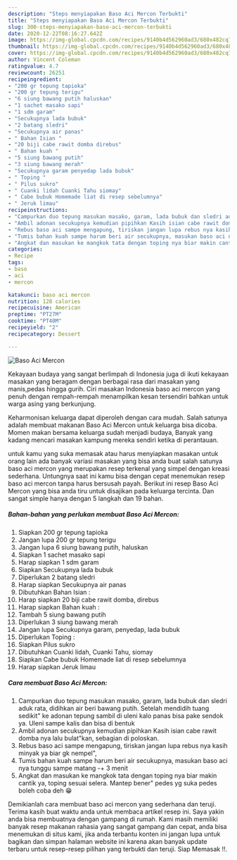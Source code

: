 ```yaml
---
description: "Steps menyiapakan Baso Aci Mercon Terbukti"
title: "Steps menyiapakan Baso Aci Mercon Terbukti"
slug: 300-steps-menyiapakan-baso-aci-mercon-terbukti
date: 2020-12-22T08:16:27.642Z
image: https://img-global.cpcdn.com/recipes/9140b4d562960ad3/680x482cq70/baso-aci-mercon-foto-resep-utama.jpg
thumbnail: https://img-global.cpcdn.com/recipes/9140b4d562960ad3/680x482cq70/baso-aci-mercon-foto-resep-utama.jpg
cover: https://img-global.cpcdn.com/recipes/9140b4d562960ad3/680x482cq70/baso-aci-mercon-foto-resep-utama.jpg
author: Vincent Coleman
ratingvalue: 4.7
reviewcount: 26251
recipeingredient:
- "200 gr tepung tapioka"
- "200 gr tepung terigu"
- "6 siung bawang putih haluskan"
- "1 sachet masako sapi"
- "1 sdm garam"
- "Secukupnya lada bubuk"
- "2 batang sledri"
- "Secukupnya air panas"
- " Bahan Isian "
- "20 biji cabe rawit domba direbus"
- " Bahan kuah "
- "5 siung bawang putih"
- "3 siung bawang merah"
- "Secukupnya garam penyedap lada bubuk"
- " Toping "
- " Pilus sukro"
- " Cuanki lidah Cuanki Tahu siomay"
- " Cabe bubuk Homemade liat di resep sebelumnya"
- " Jeruk limau"
recipeinstructions:
- "Campurkan duo tepung masukan masako, garam, lada bubuk dan sledri aduk rata, didihkan air beri bawang putih. Setelah mendidih tuang sedikit&#34; ke adonan tepung sambil di uleni kalo panas bisa pake sendok ya. Uleni sampe kalis dan bisa di bentuk"
- "Ambil adonan secukupnya kemudian pipihkan Kasih isian cabe rawit domba nya lalu bulat&#34;kan, sebagian di poloskan."
- "Rebus baso aci sampe mengapung, tiriskan jangan lupa rebus nya kasih minyak ya biar gk nempel&#34;,"
- "Tumis bahan kuah sampe harum beri air secukupnya, masukan baso aci nya tunggu sampe matang -+ 3 menit"
- "Angkat dan masukan ke mangkok tata dengan toping nya biar makin cantik ya, toping sesuai selera. Mantep bener&#34; pedes yg suka pedes boleh coba deh 😁"
categories:
- Recipe
tags:
- baso
- aci
- mercon

katakunci: baso aci mercon 
nutrition: 128 calories
recipecuisine: American
preptime: "PT27M"
cooktime: "PT40M"
recipeyield: "2"
recipecategory: Dessert

---
```



![Baso Aci Mercon](https://img-global.cpcdn.com/recipes/9140b4d562960ad3/680x482cq70/baso-aci-mercon-foto-resep-utama.jpg)

Kekayaan budaya yang sangat berlimpah di Indonesia juga di ikuti kekayaan masakan yang beragam dengan berbagai rasa dari masakan yang manis,pedas hingga gurih. Ciri masakan Indonesia baso aci mercon yang penuh dengan rempah-rempah menampilkan kesan tersendiri bahkan untuk warga asing yang berkunjung.


Keharmonisan keluarga dapat diperoleh dengan cara mudah. Salah satunya adalah membuat makanan Baso Aci Mercon untuk keluarga bisa dicoba. Momen makan bersama keluarga sudah menjadi budaya, Banyak yang kadang mencari masakan kampung mereka sendiri ketika di perantauan.



untuk kamu yang suka memasak atau harus menyiapkan masakan untuk orang lain ada banyak variasi masakan yang bisa anda buat salah satunya baso aci mercon yang merupakan resep terkenal yang simpel dengan kreasi sederhana. Untungnya saat ini kamu bisa dengan cepat menemukan resep baso aci mercon tanpa harus bersusah payah.
Berikut ini resep Baso Aci Mercon yang bisa anda tiru untuk disajikan pada keluarga tercinta. Dan sangat simple hanya dengan 5 langkah dan 19 bahan.


<!--inarticleads1-->

##### Bahan-bahan yang perlukan membuat Baso Aci Mercon:

1. Siapkan 200 gr tepung tapioka
1. Jangan lupa 200 gr tepung terigu
1. Jangan lupa 6 siung bawang putih, haluskan
1. Siapkan 1 sachet masako sapi
1. Harap siapkan 1 sdm garam
1. Siapkan Secukupnya lada bubuk
1. Diperlukan 2 batang sledri
1. Harap siapkan Secukupnya air panas
1. Dibutuhkan  Bahan Isian :
1. Harap siapkan 20 biji cabe rawit domba, direbus
1. Harap siapkan  Bahan kuah :
1. Tambah 5 siung bawang putih
1. Diperlukan 3 siung bawang merah
1. Jangan lupa Secukupnya garam, penyedap, lada bubuk
1. Diperlukan  Toping :
1. Siapkan  Pilus sukro
1. Dibutuhkan  Cuanki lidah, Cuanki Tahu, siomay
1. Siapkan  Cabe bubuk Homemade liat di resep sebelumnya
1. Harap siapkan  Jeruk limau




<!--inarticleads2-->

##### Cara membuat  Baso Aci Mercon:

1. Campurkan duo tepung masukan masako, garam, lada bubuk dan sledri aduk rata, didihkan air beri bawang putih. Setelah mendidih tuang sedikit&#34; ke adonan tepung sambil di uleni kalo panas bisa pake sendok ya. Uleni sampe kalis dan bisa di bentuk
1. Ambil adonan secukupnya kemudian pipihkan Kasih isian cabe rawit domba nya lalu bulat&#34;kan, sebagian di poloskan.
1. Rebus baso aci sampe mengapung, tiriskan jangan lupa rebus nya kasih minyak ya biar gk nempel&#34;,
1. Tumis bahan kuah sampe harum beri air secukupnya, masukan baso aci nya tunggu sampe matang -+ 3 menit
1. Angkat dan masukan ke mangkok tata dengan toping nya biar makin cantik ya, toping sesuai selera. Mantep bener&#34; pedes yg suka pedes boleh coba deh 😁




Demikianlah cara membuat baso aci mercon yang sederhana dan teruji. Terima kasih buat waktu anda untuk membaca artikel resep ini. Saya yakin anda bisa membuatnya dengan gampang di rumah. Kami masih memiliki banyak resep makanan rahasia yang sangat gampang dan cepat, anda bisa menemukan di situs kami, jika anda terbantu konten ini jangan lupa untuk bagikan dan simpan halaman website ini karena akan banyak update terbaru untuk resep-resep pilihan yang terbukti dan teruji. Siap Memasak !!. 
